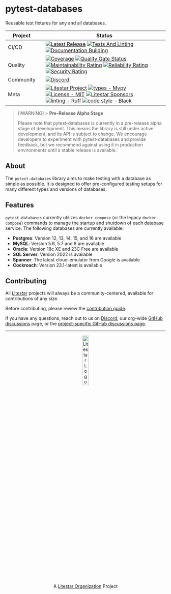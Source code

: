 # pytest-databases

Reusable test fixtures for any and all databases.

<div align="center">

| Project   |     | Status                                                                                                                                                                                                                                                                                                                                                                                                                                                                                                                                                                                                                                                                                                                                                                                                                                                                                                                                                                                                                                                               |
| --------- | :-- | -------------------------------------------------------------------------------------------------------------------------------------------------------------------------------------------------------------------------------------------------------------------------------------------------------------------------------------------------------------------------------------------------------------------------------------------------------------------------------------------------------------------------------------------------------------------------------------------------------------------------------------------------------------------------------------------------------------------------------------------------------------------------------------------------------------------------------------------------------------------------------------------------------------------------------------------------------------------------------------------------------------------------------------------------------------------- |
| CI/CD     |     | [![Latest Release](https://github.com/litestar-org/pytest-databases/actions/workflows/publish.yaml/badge.svg)](https://github.com/litestar-org/pytest-databases/actions/workflows/publish.yaml) [![Tests And Linting](https://github.com/litestar-org/pytest-databases/actions/workflows/ci.yaml/badge.svg)](https://github.com/litestar-org/pytest-databases/actions/workflows/ci.yaml) [![Documentation Building](https://github.com/litestar-org/pytest-databases/actions/workflows/docs.yaml/badge.svg)](https://github.com/litestar-org/pytest-databases/actions/workflows/docs.yaml)                                                                                                                                                                                                                                                                                                                                                                                                                                                                           |
| Quality   |     | [![Coverage](https://sonarcloud.io/api/project_badges/measure?project=litestar-org_pytest-databases&metric=coverage)](https://sonarcloud.io/summary/new_code?id=litestar-org_pytest-databases) [![Quality Gate Status](https://sonarcloud.io/api/project_badges/measure?project=litestar-org_pytest-databases&metric=alert_status)](https://sonarcloud.io/summary/new_code?id=litestar-org_pytest-databases) [![Maintainability Rating](https://sonarcloud.io/api/project_badges/measure?project=litestar-org_pytest-databases&metric=sqale_rating)](https://sonarcloud.io/summary/new_code?id=litestar-org_pytest-databases) [![Reliability Rating](https://sonarcloud.io/api/project_badges/measure?project=litestar-org_pytest-databases&metric=reliability_rating)](https://sonarcloud.io/summary/new_code?id=litestar-org_pytest-databases) [![Security Rating](https://sonarcloud.io/api/project_badges/measure?project=litestar-org_pytest-databases&metric=security_rating)](https://sonarcloud.io/summary/new_code?id=litestar-org_pytest-databases)        |
| Community |     | [![Discord](https://img.shields.io/discord/1149784127659319356?labelColor=F50057&color=202020&label=chat%20on%20discord&logo=discord&logoColor=202020)](https://discord.gg/XpFNTjjtTK)                                                                                                                                                                                                                                                                                                                                                                                                                                                                                                                                                                                                                                                                                                                                                                                                                                                                               |
| Meta      |     | [![Litestar Project](https://img.shields.io/badge/Litestar%20Org-%E2%AD%90-F50057.svg?logo=python&labelColor=F50057&color=202020&logoColor=202020)](https://github.com/litestar-org/) [![types - Mypy](https://img.shields.io/badge/types-Mypy-F50057.svg?logo=python&labelColor=F50057&color=202020&logoColor=202020)](https://github.com/python/mypy) [![License - MIT](https://img.shields.io/badge/license-MIT-F50057.svg?logo=python&labelColor=F50057&color=202020&logoColor=202020)](https://spdx.org/licenses/) [![Litestar Sponsors](https://img.shields.io/badge/Sponsor-%E2%9D%A4-%23202020.svg?&logo=github&logoColor=202020&labelColor=F50057)](https://github.com/sponsors/litestar-org) [![linting - Ruff](https://img.shields.io/endpoint?url=https://raw.githubusercontent.com/charliermarsh/ruff/main/assets/badge/v2.json&labelColor=F50057)](https://github.com/astral-sh/ruff) [![code style - Black](https://img.shields.io/badge/code%20style-black-000000.svg?logo=python&labelColor=F50057&logoColor=202020)](https://github.com/psf/black) |

</div>

> [!WARNING] > **Pre-Release Alpha Stage**
>
> Please note that pytest-databases is currently in a pre-release alpha stage of development. This means the library is still under
> active development, and its API is subject to change. We encourage developers to experiment with pytest-databases and provide
> feedback, but we recommend against using it in production environments until a stable release is available.`

## About

The `pytest-databases` library aims to make testing with a database as simple as possible.
It is designed to offer pre-configured testing setups for many different types and versions of databases.

## Features

`pytest-databases` currently utilizes `docker compose` (or the legacy `docker-compose`) commands to manage the startup and shutdown of each database service. The following databases are currently available:

- **Postgres**: Version 12, 13, 14, 15, and 16 are available
- **MySQL**: Version 5.6, 5.7 and 8 are available
- **Oracle**: Version 18c XE and 23C Free are available
- **SQL Server**: Version 2022 is available
- **Spanner**: The latest cloud-emulator from Google is available
- **Cockroach**: Version 23.1-latest is available

## Contributing

All [Litestar][litestar-org] projects will always be a community-centered, available for contributions of any size.

Before contributing, please review the [contribution guide][contributing].

If you have any questions, reach out to us on [Discord][discord], our org-wide [GitHub discussions][jolt-discussions] page,
or the [project-specific GitHub discussions page][project-discussions].

<hr>

<!-- markdownlint-disable -->
<p align="center">
  <!-- github-banner-start -->
  <img src="https://raw.githubusercontent.com/litestar-org/meta/2901c9c5c5895a83fbfa56944c33bca287f88d42/branding/SVG%20-%20Transparent/logo-full-wide.svg" alt="Litestar Logo - Light" width="20%" height="auto" />
  <br>A <a href="https://github.com/litestar-org">Litestar Organization</a> Project
  <!-- github-banner-end -->
</p>

[litestar-org]: https://github.com/litestar-org
[contributing]: https://docs.pytest-databases.jolt.rs/latest/contribution-guide.html
[discord]: https://discord.gg/XpFNTjjtTK
[jolt-discussions]: https://github.com/orgs/litestar-org/discussions
[project-discussions]: https://github.com/litestar-org/pytest-databases/discussions
[project-docs]: https://docs.pytest-databases.jolt.rs
[install-guide]: https://docs.pytest-databases.jolt.rs/latest/#installation
[newrepo]: https://github.com/organizations/litestar-org/repositories/new?template=pytest-databases
